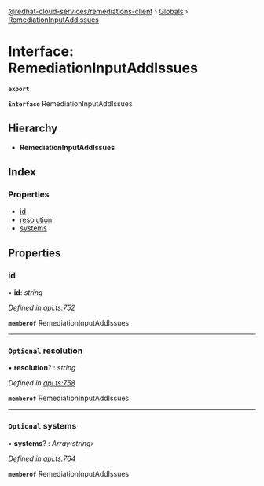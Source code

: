 [@redhat-cloud-services/remediations-client](../README.md) › [Globals](../globals.md) › [RemediationInputAddIssues](remediationinputaddissues.md)

# Interface: RemediationInputAddIssues

**`export`** 

**`interface`** RemediationInputAddIssues

## Hierarchy

* **RemediationInputAddIssues**

## Index

### Properties

* [id](remediationinputaddissues.md#id)
* [resolution](remediationinputaddissues.md#optional-resolution)
* [systems](remediationinputaddissues.md#optional-systems)

## Properties

###  id

• **id**: *string*

*Defined in [api.ts:752](https://github.com/fhlavac/javascript-clients/blob/master/packages/remediations/api.ts#L752)*

**`memberof`** RemediationInputAddIssues

___

### `Optional` resolution

• **resolution**? : *string*

*Defined in [api.ts:758](https://github.com/fhlavac/javascript-clients/blob/master/packages/remediations/api.ts#L758)*

**`memberof`** RemediationInputAddIssues

___

### `Optional` systems

• **systems**? : *Array‹string›*

*Defined in [api.ts:764](https://github.com/fhlavac/javascript-clients/blob/master/packages/remediations/api.ts#L764)*

**`memberof`** RemediationInputAddIssues
